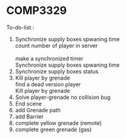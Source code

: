 # COMP3329

To-do-list :
1. Synchronize supply boxes spwaning time 
<br /> count number of player in server  
<br /> make a  synchronized timer 
<br /> Synchronize supply boxes spwaning time 
2. Synchronize supply boxes status
3. Kill player by grenade
<br /> find a dead version player
<br /> Kill player by grenade
4. Solve player-grenade no collision bug
5. End scene
6. add Grenade path 
7. add Barrier
8. complete yellow grenade (remote)
9. complete green grenade (gas)
